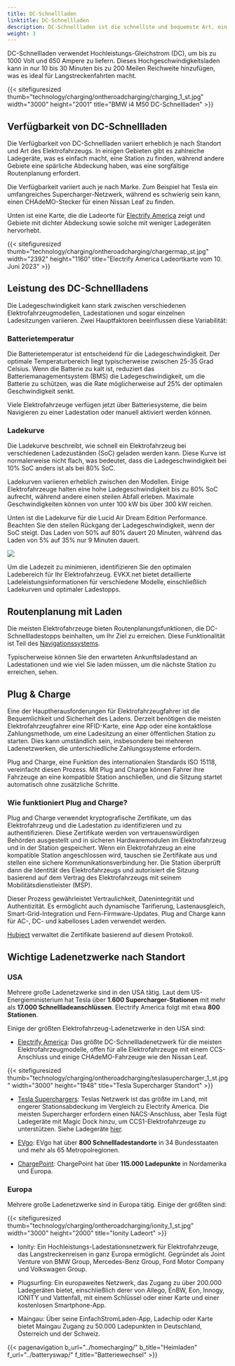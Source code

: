 ```yaml
---
title: DC-Schnellladen
linktitle: DC-Schnellladen
description: DC-Schnellladen ist die schnellste und bequemste Art, ein Elektrofahrzeug unterwegs zu laden.
weight: 3
---
```

<!-- markdownlint-disable MD033 -->

DC-Schnellladen verwendet Hochleistungs-Gleichstrom (DC), um bis zu 1000 Volt und 650 Ampere zu liefern. Dieses Hochgeschwindigkeitsladen kann in nur 10 bis 30 Minuten bis zu 200 Meilen Reichweite hinzufügen, was es ideal für Langstreckenfahrten macht.

{{< sitefiguresized thumb="technology/charging/ontheroadcharging/charging_1_st.jpg" width="3000" height="2001" title="BMW i4 M50 DC-Schnellladen" >}}

## Verfügbarkeit von DC-Schnellladen

Die Verfügbarkeit von DC-Schnellladen variiert erheblich je nach Standort und Art des Elektrofahrzeugs. In einigen Gebieten gibt es zahlreiche Ladegeräte, was es einfach macht, eine Station zu finden, während andere Gebiete eine spärliche Abdeckung haben, was eine sorgfältige Routenplanung erfordert.

Die Verfügbarkeit variiert auch je nach Marke. Zum Beispiel hat Tesla ein umfangreiches Supercharger-Netzwerk, während es schwierig sein kann, einen CHAdeMO-Stecker für einen Nissan Leaf zu finden.

Unten ist eine Karte, die die Ladeorte für [Electrify America](https://www.electrifyamerica.com/locate-charger/) zeigt und Gebiete mit dichter Abdeckung sowie solche mit weniger Ladegeräten hervorhebt.

{{< sitefiguresized thumb="technology/charging/ontheroadcharging/chargermap_st.jpg" width="2392" height="1160" title="Electrify America Ladeortkarte vom 10. Juni 2023" >}}

## Leistung des DC-Schnellladens

Die Ladegeschwindigkeit kann stark zwischen verschiedenen Elektrofahrzeugmodellen, Ladestationen und sogar einzelnen Ladesitzungen variieren. Zwei Hauptfaktoren beeinflussen diese Variabilität:

### Batterietemperatur

Die Batterietemperatur ist entscheidend für die Ladegeschwindigkeit. Der optimale Temperaturbereich liegt typischerweise zwischen 25-35 Grad Celsius. Wenn die Batterie zu kalt ist, reduziert das Batteriemanagementsystem (BMS) die Ladegeschwindigkeit, um die Batterie zu schützen, was die Rate möglicherweise auf 25% der optimalen Geschwindigkeit senkt.

Viele Elektrofahrzeuge verfügen jetzt über Batteriesysteme, die beim Navigieren zu einer Ladestation oder manuell aktiviert werden können.

### Ladekurve

Die Ladekurve beschreibt, wie schnell ein Elektrofahrzeug bei verschiedenen Ladezuständen (SoC) geladen werden kann. Diese Kurve ist normalerweise nicht flach, was bedeutet, dass die Ladegeschwindigkeit bei 10% SoC anders ist als bei 80% SoC.

Ladekurven variieren erheblich zwischen den Modellen. Einige Elektrofahrzeuge halten eine hohe Ladegeschwindigkeit bis zu 80% SoC aufrecht, während andere einen steilen Abfall erleben. Maximale Geschwindigkeiten können von unter 100 kW bis über 300 kW reichen.

Unten ist die Ladekurve für die Lucid Air Dream Edition Performance. Beachten Sie den steilen Rückgang der Ladegeschwindigkeit, wenn der SoC steigt. Das Laden von 50% auf 80% dauert 20 Minuten, während das Laden von 5% auf 35% nur 9 Minuten dauert.

<img src="/images/models/lucid/air/air_dream_edition_performance/chargingcurve.svg" class="img-fluid">

Um die Ladezeit zu minimieren, identifizieren Sie den optimalen Ladebereich für Ihr Elektrofahrzeug. EVKX.net bietet detaillierte Ladeleistungsinformationen für verschiedene Modelle, einschließlich Ladekurven und optimaler Ladestopps.

## Routenplanung mit Laden

Die meisten Elektrofahrzeuge bieten Routenplanungsfunktionen, die DC-Schnellladestopps beinhalten, um Ihr Ziel zu erreichen. Diese Funktionalität ist Teil des [Navigationssystems](../../infotainment/navigation/).

Typischerweise können Sie den erwarteten Ankunftsladestand an Ladestationen und wie viel Sie laden müssen, um die nächste Station zu erreichen, sehen.

## Plug & Charge

Eine der Hauptherausforderungen für Elektrofahrzeugfahrer ist die Bequemlichkeit und Sicherheit des Ladens. Derzeit benötigen die meisten Elektrofahrzeugfahrer eine RFID-Karte, eine App oder eine kontaktlose Zahlungsmethode, um eine Ladesitzung an einer öffentlichen Station zu starten. Dies kann umständlich sein, insbesondere bei mehreren Ladenetzwerken, die unterschiedliche Zahlungssysteme erfordern.

Plug and Charge, eine Funktion des internationalen Standards ISO 15118, vereinfacht diesen Prozess. Mit Plug and Charge können Fahrer ihre Fahrzeuge an eine kompatible Station anschließen, und die Sitzung startet automatisch ohne zusätzliche Schritte.

### Wie funktioniert Plug and Charge?

Plug and Charge verwendet kryptografische Zertifikate, um das Elektrofahrzeug und die Ladestation zu identifizieren und zu authentifizieren. Diese Zertifikate werden von vertrauenswürdigen Behörden ausgestellt und in sicheren Hardwaremodulen im Elektrofahrzeug und in der Station gespeichert. Wenn ein Elektrofahrzeug an eine kompatible Station angeschlossen wird, tauschen sie Zertifikate aus und stellen eine sichere Kommunikationsverbindung her. Die Station überprüft dann die Identität des Elektrofahrzeugs und autorisiert die Sitzung basierend auf dem Vertrag des Elektrofahrzeugs mit seinem Mobilitätsdienstleister (MSP).

Dieser Prozess gewährleistet Vertraulichkeit, Datenintegrität und Authentizität. Es ermöglicht auch dynamische Tarifierung, Lastenausgleich, Smart-Grid-Integration und Fern-Firmware-Updates. Plug and Charge kann für AC-, DC- und kabelloses Laden verwendet werden.

[Hubject](https://www.hubject.com/) verwaltet die Zertifikate basierend auf diesem Protokoll.

## Wichtige Ladenetzwerke nach Standort

### USA

Mehrere große Ladenetzwerke sind in den USA tätig. Laut dem US-Energieministerium hat Tesla über **1.600 Supercharger-Stationen** mit mehr als **17.000 Schnellladeanschlüssen**. Electrify America folgt mit etwa **800 Stationen**.

Einige der größten Elektrofahrzeug-Ladenetzwerke in den USA sind:

- [Electrify America](https://www.electrifyamerica.com/): Das größte DC-Schnellladenetzwerk für die meisten Elektrofahrzeugmodelle, offen für alle Elektrofahrzeuge mit einem CCS-Anschluss und einige CHAdeMO-Fahrzeuge wie den Nissan Leaf.

{{< sitefiguresized thumb="technology/charging/ontheroadcharging/teslasupercharger_1_st.jpg" width="3000" height="1948" title="Tesla Supercharger Standort" >}}

- [Tesla Superchargers](https://www.tesla.com/findus/list/superchargers/United+States): Teslas Netzwerk ist das größte im Land, mit engerer Stationsabdeckung im Vergleich zu Electrify America. Die meisten Supercharger erfordern einen NACS-Anschluss, aber Tesla fügt Ladegeräte mit Magic Dock hinzu, um CCS1-Elektrofahrzeuge zu unterstützen. Siehe Ladegeräte [hier](https://www.tesla.com/findus?v=2&bounds=60.61822541172234%2C-37.567384000000004%2C18.24809425121173%2C-150.067384&zoom=5&filters=party).

- [EVgo](https://www.evgo.com/): EVgo hat über **800 Schnellladestandorte** in 34 Bundesstaaten und mehr als 65 Metropolregionen.

- [ChargePoint](https://driver.chargepoint.com/mapCenter/37.26709110057841/-121.95591497824141/18): ChargePoint hat über **115.000 Ladepunkte** in Nordamerika und Europa.

### Europa

Mehrere große Ladenetzwerke sind in Europa tätig. Einige der größten sind:

{{< sitefiguresized thumb="technology/charging/ontheroadcharging/ionity_1_st.jpg" width="3000" height="2000" title="Ionity Ladeort" >}}

- Ionity: Ein Hochleistungs-Ladestationsnetzwerk für Elektrofahrzeuge, das Langstreckenreisen in ganz Europa ermöglicht. Gegründet als Joint Venture von BMW Group, Mercedes-Benz Group, Ford Motor Company und Volkswagen Group.

- Plugsurfing: Ein europaweites Netzwerk, das Zugang zu über 200.000 Ladegeräten bietet, einschließlich derer von Allego, EnBW, Eon, Innogy, IONITY und Vattenfall, mit einem Schlüssel oder einer Karte und einer kostenlosen Smartphone-App.

- Maingau: Über seine EinfachStromLaden-App, Ladechip oder Karte bietet Maingau Zugang zu 50.000 Ladepunkten in Deutschland, Österreich und der Schweiz.

{{< pagenavigation b_url="../homecharging/" b_title="Heimladen" f_url="../batteryswap/" f_title="Batteriewechsel" >}}